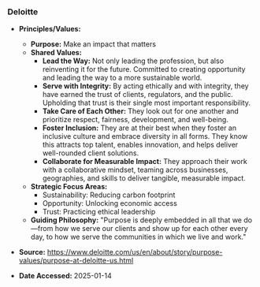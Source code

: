 ### Deloitte

- **Principles/Values:**
  - **Purpose:** Make an impact that matters
  - **Shared Values:**
    - **Lead the Way:** Not only leading the profession, but also reinventing it for the future. Committed to creating opportunity and leading the way to a more sustainable world.
    - **Serve with Integrity:** By acting ethically and with integrity, they have earned the trust of clients, regulators, and the public. Upholding that trust is their single most important responsibility.
    - **Take Care of Each Other:** They look out for one another and prioritize respect, fairness, development, and well-being.
    - **Foster Inclusion:** They are at their best when they foster an inclusive culture and embrace diversity in all forms. They know this attracts top talent, enables innovation, and helps deliver well-rounded client solutions.
    - **Collaborate for Measurable Impact:** They approach their work with a collaborative mindset, teaming across businesses, geographies, and skills to deliver tangible, measurable impact.
  - **Strategic Focus Areas:**
    - Sustainability: Reducing carbon footprint
    - Opportunity: Unlocking economic access
    - Trust: Practicing ethical leadership
  - **Guiding Philosophy:** "Purpose is deeply embedded in all that we do—from how we serve our clients and show up for each other every day, to how we serve the communities in which we live and work."

- **Source:** https://www.deloitte.com/us/en/about/story/purpose-values/purpose-at-deloitte-us.html
- **Date Accessed:** 2025-01-14